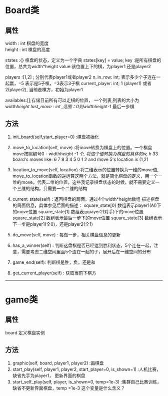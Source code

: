 
# Board类
## 属性

width  : int  棋盘的宽度  
height : int  棋盘的高度

states  :{}     棋盘的状态，定义为一个字典
        states[key] = value;
        key  :是所有棋盘的位置，总共为width*height
        value:该位置上下的棋，为player1 还是player2


players :[1,2] ; 分别代表player1或者player2
n_in_row: int; 表示多少个子连在一起赢，=5 表示是5子棋，=3表示3子棋
current_player: int;  1 (player1) 或者 2(player2),  当前走棋方，初始为player1

availables:[];存储目前所有可以走棋的位置， 一个列表,列表的大小为width*height
last_move : int ,范围：0到width*height-1  最后一步棋

## 方法
1. init_board(self,start_player=0) :棋盘初始化
2. move_to_location(self, move) :将move转换为棋盘上的位置。一个棋盘move按照编号0 - width*height -1 个,  将这个值转换为棋盘的具体的w, h
    3*3 board's moves like:
        6 7 8
        3 4 5
        0 1 2
    and move 5's location is (1,2)
3. location_to_move(self, location) :将二维表示的位置转换为一维的move值, move_to_location函数的逆运算这两个方法，就是简化棋盘的定义，用一个一维的move，代表二维的位置，这些我记录棋盘状态的时候，就不需要定义一个三维的结构，只需要一个二维的结构
4. current_state(self) : 返回棋盘的局面，通过4个width*height数组 描述棋盘的局面信息，具体参见后面的描述：
    square_state[0]  数组表示player1(AI)下的move位置
    square_state[1]  数组表示payer2(对手)下的move位置
    square_state[2]  数组表示最后一步下的move位置
    square_state[3]  数组表示下一步是player1(全0)，还是player2(全1)
5. do_move(self, move) : 每做一步，相关棋盘信息的更新

6. has_a_winner(self) : 判断这盘棋是否已经达到胜利状态，5个连在一起，注意，需要考虑二维空间里面5个连在一起的子，展开后在一维空间的分布

7. game_end(self): 判断棋是胜，负，还是和
8. get_current_player(self) : 获取当前下棋方


--------------------------------------------------------------------------------------
# game类

## 属性
board  定义棋盘实例

## 方法
1. graphic(self, board, player1, player2) :画棋盘
2. start_play(self, player1, player2, start_player=0, is_shown=1) :人机比赛，缺省先手为player1， 更新界面的棋盘
3. start_self_play(self, player, is_shown=0, temp=1e-3) :集群自己比赛训练，缺省不更新界面棋盘，temp =1e-3 这个变量是什么含义？ 

